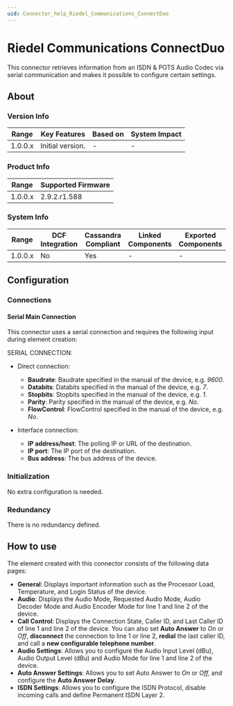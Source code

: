 ```yaml
---
uid: Connector_help_Riedel_Communications_ConnectDuo
---
```


# Riedel Communications ConnectDuo

This connector retrieves information from an ISDN & POTS Audio Codec via serial communication and makes it possible to configure certain settings.

## About

### Version Info

| **Range** | **Key Features** | **Based on** | **System Impact** |
|-----------|------------------|--------------|-------------------|
| 1.0.0.x   | Initial version. | \-           | \-                |

### Product Info

| Range     | Supported Firmware     |
|-----------|------------------------|
| 1.0.0.x   | 2.9.2.r1.588           |

### System Info

| Range     | DCF Integration     | Cassandra Compliant     | Linked Components     | Exported Components     |
|-----------|---------------------|-------------------------|-----------------------|-------------------------|
| 1.0.0.x   | No                  | Yes                     | \-                    | \-                      |

## Configuration

### Connections

#### Serial Main Connection

This connector uses a serial connection and requires the following input during element creation:

SERIAL CONNECTION:

- Direct connection:

  - **Baudrate**: Baudrate specified in the manual of the device, e.g. *9600*.
  - **Databits**: Databits specified in the manual of the device, e.g. *7*.
  - **Stopbits**: Stopbits specified in the manual of the device, e.g. *1*.
  - **Parity**: Parity specified in the manual of the device, e.g. *No*.
  - **FlowControl**: FlowControl specified in the manual of the device, e.g. *No*.

- Interface connection:

  - **IP address/host**: The polling IP or URL of the destination.
  - **IP port**: The IP port of the destination.
  - **Bus address**: The bus address of the device.

### Initialization

No extra configuration is needed.

### Redundancy

There is no redundancy defined.

## How to use

The element created with this connector consists of the following data pages:

- **General**: Displays important information such as the Processor Load, Temperature, and Login Status of the device.
- **Audio**: Displays the Audio Mode, Requested Audio Mode, Audio Decoder Mode and Audio Encoder Mode for line 1 and line 2 of the device.
- **Call Control**: Displays the Connection State, Caller ID, and Last Caller ID of line 1 and line 2 of the device. You can also set **Auto Answer** to *On* or *Off*, **disconnect** the connection to line 1 or line 2, **redial** the last caller ID, and call a **new configurable telephone number**.
- **Audio Settings**: Allows you to configure the Audio Input Level (dBu), Audio Output Level (dBu) and Audio Mode for line 1 and line 2 of the device.
- **Auto Answer Settings**: Allows you to set Auto Answer to *On* or *Off,* and configure the **Auto Answer Delay**.
- **ISDN Settings**: Allows you to configure the ISDN Protocol, disable incoming calls and define Permanent ISDN Layer 2.
